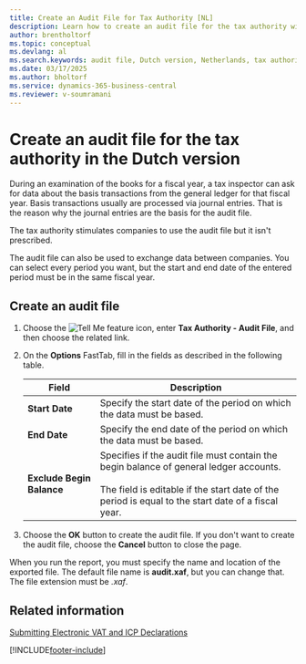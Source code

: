 ```yaml
---
title: Create an Audit File for Tax Authority [NL]
description: Learn how to create an audit file for the tax authority with the Dutch version of Business Central.
author: brentholtorf
ms.topic: conceptual
ms.devlang: al
ms.search.keywords: audit file, Dutch version, Netherlands, tax authority, create audit file, basis transactions
ms.date: 03/17/2025
ms.author: bholtorf
ms.service: dynamics-365-business-central
ms.reviewer: v-soumramani
---
```


# Create an audit file for the tax authority in the Dutch version

During an examination of the books for a fiscal year, a tax inspector can ask for data about the basis transactions from the general ledger for that fiscal year. Basis transactions usually are processed via journal entries. That is the reason why the journal entries are the basis for the audit file.  

The tax authority stimulates companies to use the audit file but it isn't prescribed.  

The audit file can also be used to exchange data between companies. You can select every period you want, but the start and end date of the entered period must be in the same fiscal year.  

## Create an audit file  

1. Choose the ![Tell Me feature](../../media/ui-search/search_small.png "Tell me what you want to do") icon, enter **Tax Authority - Audit File**, and then choose the related link.  
1. On the **Options** FastTab, fill in the fields as described in the following table.  

    |Field|Description|  
    |---------------------------------|---------------------------------------|  
    |**Start Date**|Specify the start date of the period on which the data must be based.|  
    |**End Date**|Specify the end date of the period on which the data must be based.|  
    |**Exclude Begin Balance**|Specifies if the audit file must contain the begin balance of general ledger accounts.<br><br/> The field is editable if the start date of the period is equal to the start date of a fiscal year.|  

1. Choose the **OK** button to create the audit file. If you don't want to create the audit file, choose the **Cancel** button to close the page.  

When you run the report, you must specify the name and location of the exported file. The default file name is **audit.xaf**, but you can change that. The file extension must be *.xaf*.  

## Related information

[Submitting Electronic VAT and ICP Declarations](electronic-vat-and-icp-declarations.md)

[!INCLUDE[footer-include](../../includes/footer-banner.md)]
